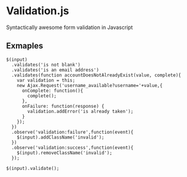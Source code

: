# Validation.js

  Syntactically awesome form validation in Javascript

## Exmaples

    $(input)
      .validates('is not blank')
      .validates('is an email address')
      .validates(function accountDoesNotAlreadyExist(value, complete){
        var validation = this;
        new Ajax.Request('username_available?username='+value,{
          onComplete: function(){
            complete();
          },
          onFailure: function(response) {
            validation.addError('is already taken');
          }
        });
      })
      .observe('validation:failure',function(event){
        $(input).addClassName('invalid');
      })
      .observe('validation:success',function(event){
        $(input).removeClassName('invalid');
      });
      
    $(input).validate();